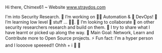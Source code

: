Hi there, Chimex61 ~
Website www.straydos.com

I'm into Security Research.
🔭 I’m working on 👨‍🏭 Automation & 👷 DevOps!
🌱 I’m learning low level 🧰 stuff ... 👨‍💻.
👯 I’m looking to collaborate 🤝 on other security researchers research and build on them.
👋 I try to share what I have learnt or picked up along the way.
🥅 Main Goal: Network, Learn and Contribute more to Open Source projects.
⚡ Fun fact: I'm a hyper person and I loooove speeeed!! Ohhh + i 🥰 🐶

<!---
chimex61/chimex61 is a ✨ special ✨ repository because its `README.md` (this file) appears on your GitHub profile.
You can click the Preview link to take a look at your changes.
--->
